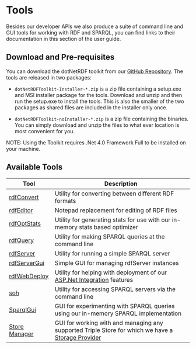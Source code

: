 # Tools 

Besides our developer APIs we also produce a suite of command line and GUI tools for working with RDF and SPARQL, you can find links to their documentation in this section of the user guide.

## Download and Pre-requisites

You can download the dotNetRDF toolkit from our [GitHub Repository](https://github.com/dotnetrdf/dotNetRDF.Toolkit/releases). The tools are released in two packages:

* `dotNetRDFToolkit-Installer-*.zip` is a zip file containing a setup.exe and MSI installer package for the tools. Download and unzip and then run the setup.exe to install the tools. This is also the smaller of the two packages as shared files are included in the installer only once.

* `dotNetRDFToolkit-noInstaller-*.zip` is a zip file containing the binaries. You can simply download and unzip the files to what ever location is most convenient for you.

NOTE: Using the Toolkit requires .Net 4.0 Framework Full to be installed on your machine.

## Available Tools 

| Tool | Description |
| --- | --- |
| [rdfConvert](Tools-rdfConvert.md) | Utility for converting between different RDF formats |
| [rdfEditor](Tools-rdfEditor.md) | Notepad replacement for editing of RDF files |
| [rdfOptStats](Tools-rdfOptStats.md) | Utility for generating stats for use with our in-memory stats based optimizer |
| [rdfQuery](Tools-rdfQuery.md) | Utility for making SPARQL queries at the command line |
| [rdfServer](Tools-rdfServer.md) | Utility for running a simple SPARQL server |
| [rdfServerGui](Tools-rdfServerGui.md) | Simple GUI for managing rdfServer instances |
| [rdfWebDeploy](Tools-rdfWebDeploy.md) | Utility for helping with deployment of our [ASP.Net Integration](ASPNET-Integration.md) features |
| [soh](Tools-soh.md) | Utility for accessing SPARQL servers via the command line |
| [SparqlGui](Tools-SparqlGui.md) | GUI for experimenting with SPARQL queries using our in-memory SPARQL implementation |
| [Store Manager](Tools-Store-Manager.md) | GUI for working with and managing any supported Triple Store for which we have a [Storage Provider](Storage-Providers.md) |